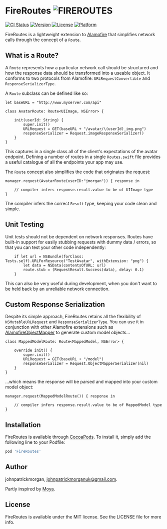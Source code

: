 # FireRoutes ![FIREROUTES](http://s22.postimg.org/cwpmmuqd9/Fire_Routes_SMALLER.png)
 

[![CI Status](http://img.shields.io/travis/jmorgan/FireRoutes.svg?style=flat)](https://travis-ci.org/jmorgan/FireRoutes)
[![Version](https://img.shields.io/cocoapods/v/FireRoutes.svg?style=flat)](http://cocoapods.org/pods/FireRoutes)
[![License](https://img.shields.io/cocoapods/l/FireRoutes.svg?style=flat)](http://cocoapods.org/pods/FireRoutes)
[![Platform](https://img.shields.io/cocoapods/p/FireRoutes.svg?style=flat)](http://cocoapods.org/pods/FireRoutes)

FireRoutes is a lightweight extension to [Alamofire](https://github.com/Alamofire/Alamofire) that simplifies network calls through the concept of a `Route`.

## What is a Route?

A `Route` represents how a particular network call should be structured and how the response data should be transformed into a useable object. It conforms to two protocols from Alamofire: `URLRequestConvertible` and `ResponseSerializerType`. 

A `Route` subclass can be defined like so:

```
let baseURL = "http://www.myserver.com/api"

class AvatarRoute: Route<UIImage, NSError> {
  
    init(userId: String) {
        super.init()
        URLRequest = GET(baseURL + "/avatar/\(userId)_img.png")
        responseSerializer = Request.imageResponseSerializer()
    }
}
```

This captures in a single class all of the client's expectations of the avatar endpoint. Defining a number of routes in a single `Routes.swift` file provides a useful catalogue of all the endpoints your app may use.


The `Route` concept also simplifies the code that originates the request:

```
manager.request(AvatarRoute(userID:"jmorgan")) { response in

	// compiler infers response.result.value to be of UIImage type
}
```

The compiler infers the correct `Result` type, keeping your code clean and simple.

## Unit Testing

Unit tests should not be dependent on network responses. Routes have built-in support for easily stubbing requests with dummy data / errors, so that you can test your other code independently:

```
	if let url = NSBundle(forClass: Tests.self).URLForResource("TestAvatar", withExtension: "png") {
		let data = NSData(contentsOfURL: url)
		route.stub = (RequestResult.Success(data), delay: 0.1)
	}
```
This can also be very useful during development, when you don't want to be held back by an unreliable network connection.

## Custom Response Serialization

Despite its simple approach, FireRoutes retains all the flexibility of `NSMutableURLRequest` and `ResponseSerializerType`. You can use it in conjunction with other Alamofire extensions such as [AlamofireObjectMapper](https://github.com/tristanhimmelman/AlamofireObjectMapper) to generate custom model objects...

```
class MappedModelRoute: Route<MappedModel, NSError> {
    
    override init() {
        super.init()
        URLRequest = GET(baseURL + "/model")
        responseSerializer = Request.ObjectMapperSerializer(nil)
    }
}
```
...which means the response will be parsed and mapped into your custom model object:

```
manager.request(MappedModelRoute()) { response in
	
	// compiler infers response.result.value to be of MappedModel type
}
```

## Installation

FireRoutes is available through [CocoaPods](http://cocoapods.org). To install
it, simply add the following line to your Podfile:

```ruby
pod 'FireRoutes'
```

## Author

johnpatrickmorgan, johnpatrickmorganuk@gmail.com.

Partly inspired by [Moya](http://github.com/Moya/Moya).

## License

FireRoutes is available under the MIT license. See the LICENSE file for more info.
